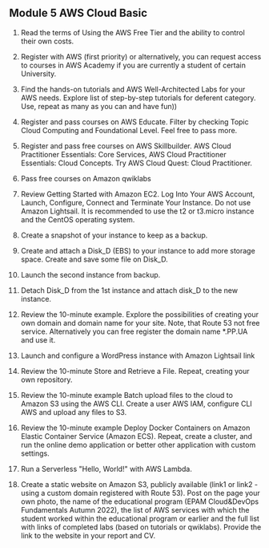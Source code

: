 
## Module 5 AWS Cloud Basic

1. Read the terms of Using the AWS Free Tier and the ability to control their own costs.

2. Register with AWS (first priority) or alternatively, you can request access to courses in AWS Academy if you are currently a student of certain University.

3. Find the hands-on tutorials and AWS Well-Architected Labs for your AWS needs. Explore list of step-by-step tutorials for deferent category. Use, repeat as many as you can and have fun))

4. Register and pass courses on AWS Educate. Filter by checking Topic Cloud Computing and Foundational Level. Feel free to pass more.

5. Register and pass free courses on AWS Skillbuilder. AWS Cloud Practitioner Essentials: Core Services, AWS Cloud Practitioner Essentials: Cloud Concepts. Try AWS Cloud Quest: Cloud Practitioner.

6. Pass free courses on Amazon qwiklabs

7. Review Getting Started with Amazon EC2. Log Into Your AWS Account, Launch, Configure, Connect and Terminate Your Instance. Do not use Amazon Lightsail. It is recommended to use the t2 or t3.micro instance and the CentOS operating system.

8. Create a snapshot of your instance to keep as a backup.

9. Create and attach a Disk_D (EBS) to your instance to add more storage space. Create and save some file on Disk_D.

10. Launch the second instance from backup.

11. Detach Disk_D from the 1st instance and attach disk_D to the new instance.

12. Review the 10-minute example. Explore the possibilities of creating your own domain and domain name for your site. Note, that Route 53 not free service. Alternatively you can free register the domain name *.PP.UA and use it.

13. Launch and configure a WordPress instance with Amazon Lightsail link

14. Review the 10-minute Store and Retrieve a File. Repeat, creating your own repository.

15. Review the 10-minute example Batch upload files to the cloud to Amazon S3 using the AWS CLI. Create a user AWS IAM, configure CLI AWS and upload any files to S3.

16. Review the 10-minute example Deploy Docker Containers on Amazon Elastic Container Service (Amazon ECS). Repeat, create a cluster, and run the online demo application or better other application with custom settings.

17. Run a Serverless "Hello, World!" with AWS Lambda.

18. Create a static website on Amazon S3, publicly available (link1 or link2 - using a custom domain registered with Route 53). Post on the page your own photo, the name of the educational program (EPAM Cloud&DevOps Fundamentals Autumn 2022), the list of AWS services with which the student worked within the educational program or earlier and the full list with links of completed labs (based on tutorials or qwiklabs). Provide the link to the website in your report and СV.